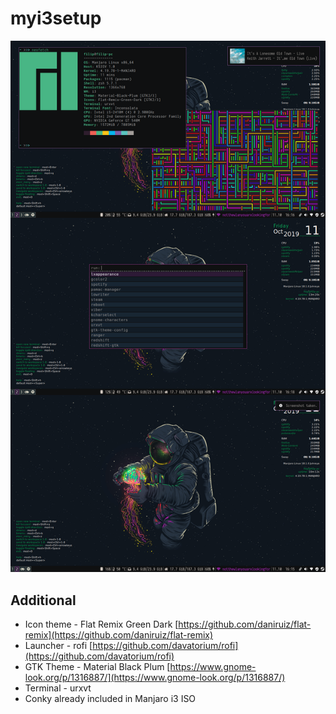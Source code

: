 # myi3setup


![my setup](https://github.com/fpaskali/myi3setup/blob/master/preview.png)

## Additional

* Icon theme - Flat Remix Green Dark [https://github.com/daniruiz/flat-remix](https://github.com/daniruiz/flat-remix)
* Launcher - rofi [https://github.com/davatorium/rofi](https://github.com/davatorium/rofi)
* GTK Theme - Material Black Plum [https://www.gnome-look.org/p/1316887/](https://www.gnome-look.org/p/1316887/)
* Terminal - urxvt 
* Conky already included in Manjaro i3 ISO
